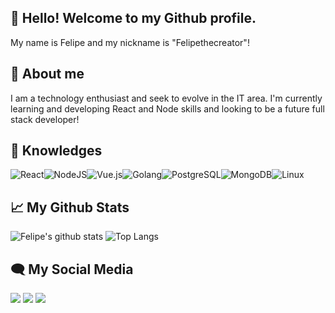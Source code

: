 ## 👋 Hello! Welcome to my Github profile.
 My name is Felipe and my nickname is "Felipethecreator"!

## 🚀 About me 
I am a technology enthusiast and seek to evolve in the IT area. I'm currently learning and developing React and Node skills and looking to be a future full stack developer!

## 🧠 Knowledges

![React](https://img.shields.io/badge/react-%2320232a.svg?style=for-the-badge&logo=react&logoColor=%2361DAFB)![NodeJS](https://img.shields.io/badge/node.js-6DA55F?style=for-the-badge&logo=node.js&logoColor=white)![Vue.js](https://img.shields.io/badge/Vue.js-35495E?style=for-the-badge&logo=vue.js&logoColor=4FC08D)![Golang](https://img.shields.io/badge/go-00ADD8?logo=go&logoColor=white&style=for-the-badge)![PostgreSQL](https://img.shields.io/badge/postgreSQL-023e8a.svg?style=for-the-badge&logo=postgresql&logoColor=white)![MongoDB](https://img.shields.io/badge/MongoDB-4EA94B.svg?style=for-the-badge&logo=mongodb&logoColor=white)![Linux](https://img.shields.io/badge/Linux-white.svg?style=for-the-badge&logo=linux&logoColor=black)

## 📈 My Github Stats

![Felipe's github stats](https://github-readme-stats.vercel.app/api?username=felipethecreator&show_icons=true&hide_border=true&theme=dark)
![Top Langs](https://github-readme-stats.vercel.app/api/top-langs/?username=felipethecreator&layout=compact&theme=dark&hide_border=true)

## 🗨 My Social Media

<div> 
  <a href="https://instagram.com/felipersqz" target="_blank"><img src="https://img.shields.io/badge/-Instagram-%23E4405F?style=for-the-badge&logo=instagram&logoColor=white" target="_blank"></a>
  <a href="https://www.linkedin.com/in/felipe-rodrigues-queiroz-564377171/" target="_blank"><img src="https://img.shields.io/badge/-LinkedIn-%230077B5?style=for-the-badge&logo=linkedin&logoColor=white" target="_blank"></a> 
  <a href = "mailto:felipinhodev@gmail.com"><img src="https://img.shields.io/badge/-Gmail-%23333?style=for-the-badge&logo=gmail&logoColor=white" target="_blank"></a>
 
</div>

